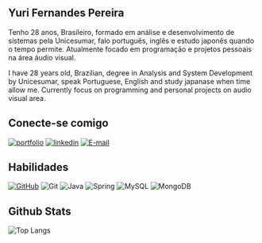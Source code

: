 ## Yuri Fernandes Pereira
Tenho 28 anos, Brasileiro, formado em análise e desenvolvimento de sistemas pela Unicesumar, falo português, inglês e estudo japonês quando o tempo permite.
Atualmente focado em programação e projetos pessoais na área áudio visual.

I have 28 years old, Brazilian, degree in Analysis and System Development by Unicesumar, speak Portuguese, English and study japanase when time allow me. Currently focus on programming and personal projects on audio visual area.

## Conecte-se comigo
[![portfolio](https://img.shields.io/badge/perfil_dio-0A66FF?style=for-the-badge&logoColor=white)](https://www.dio.me/users/yuriferpereira)
[![linkedin](https://img.shields.io/badge/linkedin-0A66C2?style=for-the-badge&logo=linkedin&logoColor=white)](https://www.linkedin.com/in/yuri-fernandes-pereira-8aa80a191/)
[![E-mail](https://img.shields.io/badge/-Email-000?style=for-the-badge&logo=microsoft-outlook&logoColor=007BFF)](mailto:yuriferpereira@gmail.com)

## Habilidades
[![GitHub](https://img.shields.io/badge/GitHub-100000?style=for-the-badge&logo=github&logoColor=white)](https://github.com/yuripereira1)
![Git](https://img.shields.io/badge/GIT-E44C30?style=for-the-badge&logo=git&logoColor=white)
![Java](https://img.shields.io/badge/java-%23ED8B00.svg?style=for-the-badge&logo=openjdk&logoColor=white)
![Spring](https://img.shields.io/badge/spring-%236DB33F.svg?style=for-the-badge&logo=spring&logoColor=white)
![MySQL](https://img.shields.io/badge/MySQL-00000F?style=for-the-badge&logo=mysql&logoColor=white)
![MongoDB](https://img.shields.io/badge/MongoDB-%234ea94b.svg?style=for-the-badge&logo=mongodb&logoColor=white)

## Github Stats
![Top Langs](https://github-readme-stats-git-masterrstaa-rickstaa.vercel.app/api/top-langs/?username=SEUUSERNAME&bg_color=000&border_color=30A3DC&title_color=E94D5F&text_color=FFF)

